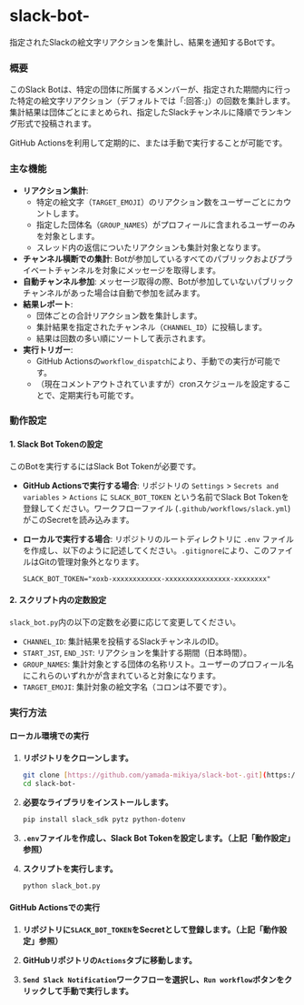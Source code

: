 # slack-bot-

指定されたSlackの絵文字リアクションを集計し、結果を通知するBotです。

### 概要

このSlack Botは、特定の団体に所属するメンバーが、指定された期間内に行った特定の絵文字リアクション（デフォルトでは「:回答:」）の回数を集計します。集計結果は団体ごとにまとめられ、指定したSlackチャンネルに降順でランキング形式で投稿されます。

GitHub Actionsを利用して定期的に、または手動で実行することが可能です。

### 主な機能

* **リアクション集計**:
    * 特定の絵文字（`TARGET_EMOJI`）のリアクション数をユーザーごとにカウントします。
    * 指定した団体名（`GROUP_NAMES`）がプロフィールに含まれるユーザーのみを対象とします。
    * スレッド内の返信についたリアクションも集計対象となります。
* **チャンネル横断での集計**: Botが参加しているすべてのパブリックおよびプライベートチャンネルを対象にメッセージを取得します。
* **自動チャンネル参加**: メッセージ取得の際、Botが参加していないパブリックチャンネルがあった場合は自動で参加を試みます。
* **結果レポート**:
    * 団体ごとの合計リアクション数を集計します。
    * 集計結果を指定されたチャンネル（`CHANNEL_ID`）に投稿します。
    * 結果は回数の多い順にソートして表示されます。
* **実行トリガー**:
    * GitHub Actionsの`workflow_dispatch`により、手動での実行が可能です。
    * （現在コメントアウトされていますが）cronスケジュールを設定することで、定期実行も可能です。

### 動作設定

#### 1. Slack Bot Tokenの設定

このBotを実行するにはSlack Bot Tokenが必要です。

* **GitHub Actionsで実行する場合**:
    リポジトリの `Settings` > `Secrets and variables` > `Actions` に `SLACK_BOT_TOKEN` という名前でSlack Bot Tokenを登録してください。ワークフローファイル (`.github/workflows/slack.yml`) がこのSecretを読み込みます。

* **ローカルで実行する場合**:
    リポジトリのルートディレクトリに `.env` ファイルを作成し、以下のように記述してください。`.gitignore`により、このファイルはGitの管理対象外となります。
    ```
    SLACK_BOT_TOKEN="xoxb-xxxxxxxxxxxx-xxxxxxxxxxxxxxxx-xxxxxxxx"
    ```

#### 2. スクリプト内の定数設定

`slack_bot.py`内の以下の定数を必要に応じて変更してください。

* `CHANNEL_ID`: 集計結果を投稿するSlackチャンネルのID。
* `START_JST`, `END_JST`: リアクションを集計する期間（日本時間）。
* `GROUP_NAMES`: 集計対象とする団体の名称リスト。ユーザーのプロフィール名にこれらのいずれかが含まれていると対象になります。
* `TARGET_EMOJI`: 集計対象の絵文字名（コロンは不要です）。

### 実行方法

#### ローカル環境での実行

1.  **リポジトリをクローンします。**
    ```bash
    git clone [https://github.com/yamada-mikiya/slack-bot-.git](https://github.com/yamada-mikiya/slack-bot-.git)
    cd slack-bot-
    ```
2.  **必要なライブラリをインストールします。**
    ```bash
    pip install slack_sdk pytz python-dotenv
    ```
3.  **`.env`ファイルを作成し、Slack Bot Tokenを設定します。（上記「動作設定」参照）**

4.  **スクリプトを実行します。**
    ```bash
    python slack_bot.py
    ```

#### GitHub Actionsでの実行

1.  **リポジトリに`SLACK_BOT_TOKEN`をSecretとして登録します。（上記「動作設定」参照）**

2.  **GitHubリポジトリの`Actions`タブに移動します。**

3.  **`Send Slack Notification`ワークフローを選択し、`Run workflow`ボタンをクリックして手動で実行します。**
